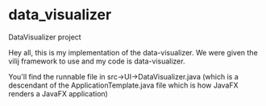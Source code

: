 # data_visualizer
DataVisualizer project

Hey all, this is my implementation of the data-visualizer. We were given the vilij framework to use and my code is data-visualizer. 

You'll find the runnable file in src->UI->DataVisualizer.java (which is a descendant of the ApplicationTemplate.java file which is how JavaFX renders a JavaFX application) 
